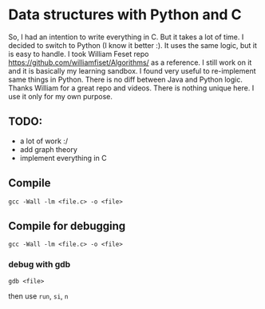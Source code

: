 # Data structures with Python and C

So, I had an intention to write everything in C. But it takes a lot of time.
I decided to switch to Python (I know it better :). It uses the same logic, 
but it is easy to handle.
I took William Feset repo https://github.com/williamfiset/Algorithms/ as a
reference.
I still work on it and it is basically my learning sandbox. I found very useful
to re-implement same things in Python. There is no diff between Java and Python
logic.
Thanks William for a great repo and videos.
There is nothing unique here.
I use it only for my own purpose.


## TODO:

- a lot of work :/
- add graph theory
- implement everything in C

## Compile
`gcc -Wall -lm <file.c> -o <file>`

## Compile for debugging
`gcc -Wall -lm <file.c> -o <file>`

### debug with gdb
`gdb <file>`

then use `run`, `si`, `n`
